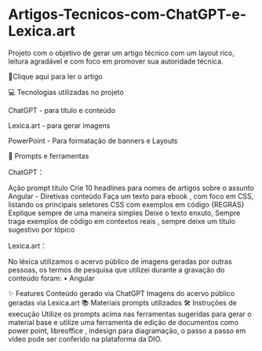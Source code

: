 # Artigos-Tecnicos-com-ChatGPT-e-Lexica.art

Projeto com o objetivo de gerar um artigo técnico com um layout rico, leitura agradável e com foco em promover sua autoridade técnica.

📕Clique aqui para ler o artigo

💻 Tecnologias utilizadas no projeto

ChatGPT - para título e conteúdo

Lexica.art - para gerar imagens

PowerPoint - Para formatação de banners e Layouts

📄 Prompts e ferramentas

ChatGPT：

Ação	prompt
título	Crie 10 headlines para nomes de artigos sobre o assunto Angular - Diretivas
conteúdo	Faça um texto para ebook , com foco em CSS, listando os principais seletores CSS com exemplos em código {REGRAS} Explique sempre de uma maneira simples Deixe o texto enxuto, Sempre traga exemplos de código em contextos reais , sempre deixe um título sugestivo por tópico

Lexica.art：

No léxica utilizamos o acervo público de imagens geradas por outras pessoas, os termos de pesquisa que utilizei durante a gravação do conteúdo foram:
• Angular

✨ Features
Conteúdo gerado via ChatGPT
Imagens do acervo público geradas via Lexica.art
📚 Materiais
prompts utilizados
🛠️ Instruções de execução
Utilize os prompts acima nas ferramentas sugeridas para gerar o material base e utilize uma ferramenta de edição de documentos como power point, libreoffice , indesign para diagramação, o passo a passo em vídeo pode ser conferido na plataforma da DIO.
